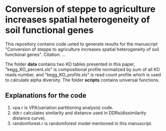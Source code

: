# Conversion of steppe to agriculture increases spatial heterogeneity of soil functional genes
This repository contains code usted to generate results for the manuscript "Conversion of steppe to agriculture increases spatial heterogeneity of soil functional genes". Citation: ...

The folder **data** contains two KO tables presented in this paper, "kegg_KO_percent.xls" is compositional profile normalized by sum of all KO reads number, and "kegg_KO_profile.xls" is read count profile which is used to calculate alpha diversity. The folder **scripts** contains universal functions.

## Explanations for the code
1. vpa.r is VPA(variation partitioning analysis) code.
2. ddr.r calculates similarity and distance used in DDRs(dissimilarity distance curve).
3. randomforest.r is randomforest model mentioned in this manuscript.